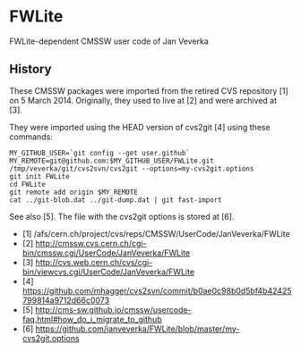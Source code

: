 # FWLite
FWLite-dependent CMSSW user code of Jan Veverka

## History
These CMSSW packages were imported from the retired CVS
repository [1] on 5 March 2014.  Originally, they used to live at [2]
and were archived at [3].

They were imported using the HEAD version of cvs2git [4] using these commands:

    MY_GITHUB_USER=`git config --get user.github`
    MY_REMOTE=git@github.com:$MY_GITHUB_USER/FWLite.git
    /tmp/veverka/git/cvs2svn/cvs2git --options=my-cvs2git.options
    git init FWLite
    cd FWLite
    git remote add origin $MY_REMOTE
    cat ../git-blob.dat ../git-dump.dat | git fast-import

See also [5].  The file with the cvs2git options is stored at [6].

- [1] /afs/cern.ch/project/cvs/reps/CMSSW/UserCode/JanVeverka/FWLite
- [2] http://cmssw.cvs.cern.ch/cgi-bin/cmssw.cgi/UserCode/JanVeverka/FWLite
- [3] http://cvs.web.cern.ch/cvs/cgi-bin/viewcvs.cgi/UserCode/JanVeverka/FWLite
- [4] https://github.com/mhagger/cvs2svn/commit/b0ae0c98b0d5bf4b42425799814a9712d66c0073
- [5] http://cms-sw.github.io/cmssw/usercode-faq.html#how_do_i_migrate_to_github
- [6] https://github.com/janveverka/FWLite/blob/master/my-cvs2git.options
